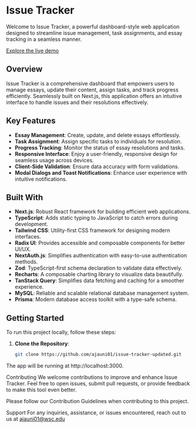 # Issue Tracker

Welcome to Issue Tracker, a powerful dashboard-style web application designed to streamline issue management, task assignments, and essay tracking in a seamless manner.

[Explore the live demo](https://issue-tracker-updated.vercel.app/)

## Overview

Issue Tracker is a comprehensive dashboard that empowers users to manage essays, update their content, assign tasks, and track progress efficiently. Seamlessly built on Next.js, this application offers an intuitive interface to handle issues and their resolutions effectively.

## Key Features

- **Essay Management**: Create, update, and delete essays effortlessly.
- **Task Assignment**: Assign specific tasks to individuals for resolution.
- **Progress Tracking**: Monitor the status of essay resolutions and tasks.
- **Responsive Interface**: Enjoy a user-friendly, responsive design for seamless usage across devices.
- **Client-Side Validation**: Ensure data accuracy with form validations.
- **Modal Dialogs and Toast Notifications**: Enhance user experience with intuitive notifications.

## Built With

- **Next.js**: Robust React framework for building efficient web applications.
- **TypeScript**: Adds static typing to JavaScript to catch errors during development.
- **Tailwind CSS**: Utility-first CSS framework for designing modern interfaces.
- **Radix UI**: Provides accessible and composable components for better UI/UX.
- **NextAuth.js**: Simplifies authentication with easy-to-use authentication methods.
- **Zod**: TypeScript-first schema declaration to validate data effectively.
- **Recharts**: A composable charting library to visualize data beautifully.
- **TanStack Query**: Simplifies data fetching and caching for a smoother experience.
- **MySQL**: Reliable and scalable relational database management system.
- **Prisma**: Modern database access toolkit with a type-safe schema.

## Getting Started

To run this project locally, follow these steps:

1. **Clone the Repository**:
   ```bash
   git clone https://github.com/ajauni01/issue-tracker-updated.git
The app will be running at http://localhost:3000.

Contributing
We welcome contributions to improve and enhance Issue Tracker. Feel free to open issues, submit pull requests, or provide feedback to make this tool even better.

Please follow our Contribution Guidelines when contributing to this project.

Support
For any inquiries, assistance, or issues encountered, reach out to us at ajauni01@wsc.edu

